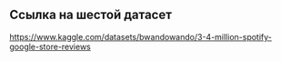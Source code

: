 ## Ссылка на шестой датасет

https://www.kaggle.com/datasets/bwandowando/3-4-million-spotify-google-store-reviews